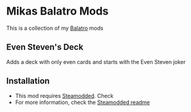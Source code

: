 # Mikas Balatro Mods
This is a collection of my [Balatro](https://store.steampowered.com/app/2379780/Balatro/) mods

## Even Steven's Deck
Adds a deck with only even cards and starts with the Even Steven joker

## Installation
- This mod requires [Steamodded](https://github.com/Steamopollys/Steamodded/). Check 
- For more information, check the [Steamodded readme](https://github.com/Steamopollys/Steamodded?tab=readme-ov-file#how-to-install-a-mod)
